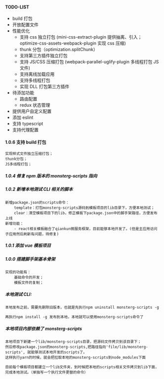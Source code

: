 #### TODO-LIST

- build 打包
- 开放配置文件
- 性能优化
  - 支持 css 独立打包 (mini-css-extract-plugin 提供抽离、引入；optimize-css-assets-webpack-plugin 实现 css 压缩)
  - thunk 分包（optimization.splitChunk）
  - 支持第三方插件独立打包
  - 支持 JS/CSS 压缩打包 (webpack-parallel-uglify-plugin 多线程打包 JS 文件)
  - 支持离线加载应用
  - 支持多线程打包
  - 实现 DLL 打包第三方插件
- 待添加功能
  - 路由配置
  - redux 状态管理
- 提供用户自定义配置
- 添加 eslint
- 支持 typescript
- 支持代理配置

#### 1.0.6 支持 build 打包

    实现样式文件独立压缩打包；
    thunk分包；
    JS多线程打包；

##### 1.0.4 修复 npm 版本的 monsterg-scripts 指向

##### 1.0.2 新增本地测试 CLI 相关的脚本

    新增package.json的scripts命令：
        template：打包monsterg-scripts源码到模板项目的lib目录下，方便本地测试；
        clear：清空模板项目下的lib，修正模板下package.json中的脚手架路径，方便发布上线
    新增功能：
        - react相关模板融合了qiankun微服务框架，目前能够本地开发了。(但是主应用访问子应用然后刷新有问题，待修复)

##### 1.0.1 添加 vue 模板项目

##### 1.0.0 搭建脚手架基本骨架

    实现的功能有：
        基础命令的开发；
        模板文件的复制；

##### 本地测试 CLI:

    本地发布之前，需要先删除旧版本，也就是先执行npm uninstall monsterg-scripts -g

    再执行npm install -g 发布到本地，本地就可以使用monsterg-scripts命令了

##### 本地项目内部依赖了 monsterg-scripts

    本地项目下新建一个lib/monsterg-scripts目录，把源码文件拷贝到该目录下；
    然后修改package.json的monsterg-scripts,把路径指向'file/lib/monsterg-scripts', 就能够测试本地开发的scripts了。
    这样执行yarn的时候，就会把拉取本地的monsterg-scripts到node_modules下面

    目前每个模板项目都建立一个lib文件夹，到时候把本地的scripts相关文件拷贝到lib下面，完成本地测试。（单独写一个执行文件更替的命令）
